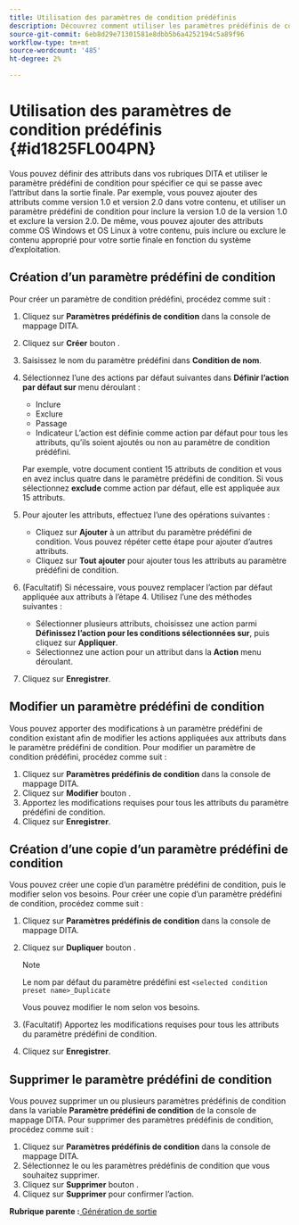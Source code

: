 ```yaml
---
title: Utilisation des paramètres de condition prédéfinis
description: Découvrez comment utiliser les paramètres prédéfinis de condition
source-git-commit: 6eb8d29e71301581e8dbb5b6a4252194c5a89f96
workflow-type: tm+mt
source-wordcount: '485'
ht-degree: 2%

---
```



# Utilisation des paramètres de condition prédéfinis {#id1825FL004PN}

Vous pouvez définir des attributs dans vos rubriques DITA et utiliser le paramètre prédéfini de condition pour spécifier ce qui se passe avec l’attribut dans la sortie finale. Par exemple, vous pouvez ajouter des attributs comme version 1.0 et version 2.0 dans votre contenu, et utiliser un paramètre prédéfini de condition pour inclure la version 1.0 de la version 1.0 et exclure la version 2.0. De même, vous pouvez ajouter des attributs comme OS Windows et OS Linux à votre contenu, puis inclure ou exclure le contenu approprié pour votre sortie finale en fonction du système d’exploitation.

## Création d’un paramètre prédéfini de condition

Pour créer un paramètre de condition prédéfini, procédez comme suit :

1. Cliquez sur **Paramètres prédéfinis de condition** dans la console de mappage DITA.
1. Cliquez sur **Créer** bouton .
1. Saisissez le nom du paramètre prédéfini dans **Condition de nom**.
1. Sélectionnez l’une des actions par défaut suivantes dans **Définir l’action par défaut sur** menu déroulant :

   - Inclure
   - Exclure
   - Passage
   - Indicateur L’action est définie comme action par défaut pour tous les attributs, qu’ils soient ajoutés ou non au paramètre de condition prédéfini.

   Par exemple, votre document contient 15 attributs de condition et vous en avez inclus quatre dans le paramètre prédéfini de condition. Si vous sélectionnez **exclude** comme action par défaut, elle est appliquée aux 15 attributs.

1. Pour ajouter les attributs, effectuez l’une des opérations suivantes :
   - Cliquez sur **Ajouter** à un attribut du paramètre prédéfini de condition. Vous pouvez répéter cette étape pour ajouter d’autres attributs.
   - Cliquez sur **Tout ajouter** pour ajouter tous les attributs au paramètre prédéfini de condition.
1. \(Facultatif\) Si nécessaire, vous pouvez remplacer l’action par défaut appliquée aux attributs à l’étape 4. Utilisez l’une des méthodes suivantes :
   - Sélectionner plusieurs attributs, choisissez une action parmi **Définissez l’action pour les conditions sélectionnées sur**, puis cliquez sur **Appliquer**.
   - Sélectionnez une action pour un attribut dans la **Action** menu déroulant.
1. Cliquez sur **Enregistrer**.

## Modifier un paramètre prédéfini de condition

Vous pouvez apporter des modifications à un paramètre prédéfini de condition existant afin de modifier les actions appliquées aux attributs dans le paramètre prédéfini de condition. Pour modifier un paramètre de condition prédéfini, procédez comme suit :

1. Cliquez sur **Paramètres prédéfinis de condition** dans la console de mappage DITA.
1. Cliquez sur **Modifier** bouton .
1. Apportez les modifications requises pour tous les attributs du paramètre prédéfini de condition.
1. Cliquez sur **Enregistrer**.

## Création d’une copie d’un paramètre prédéfini de condition

Vous pouvez créer une copie d’un paramètre prédéfini de condition, puis le modifier selon vos besoins. Pour créer une copie d’un paramètre prédéfini de condition, procédez comme suit :

1. Cliquez sur **Paramètres prédéfinis de condition** dans la console de mappage DITA.
1. Cliquez sur **Dupliquer** bouton .

   >[!NOTE]
   >
   > Le nom par défaut du paramètre prédéfini est `<selected condition preset name>_Duplicate`

   Vous pouvez modifier le nom selon vos besoins.

1. \(Facultatif\) Apportez les modifications requises pour tous les attributs du paramètre prédéfini de condition.
1. Cliquez sur **Enregistrer**.

## Supprimer le paramètre prédéfini de condition

Vous pouvez supprimer un ou plusieurs paramètres prédéfinis de condition dans la variable **Paramètre prédéfini de condition** de la console de mappage DITA. Pour supprimer des paramètres prédéfinis de condition, procédez comme suit :

1. Cliquez sur **Paramètres prédéfinis de condition** dans la console de mappage DITA.
1. Sélectionnez le ou les paramètres prédéfinis de condition que vous souhaitez supprimer.
1. Cliquez sur **Supprimer** bouton .
1. Cliquez sur **Supprimer** pour confirmer l’action.

**Rubrique parente :**[ Génération de sortie](generate-output.md)

